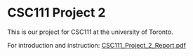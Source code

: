 # CSC111 Project 2 
This is our project for CSC111 at the university of Toronto.

For introduction and instruction: [CSC111_Project_2_Report.pdf](CSC111_Project_2_Report.pdf)
